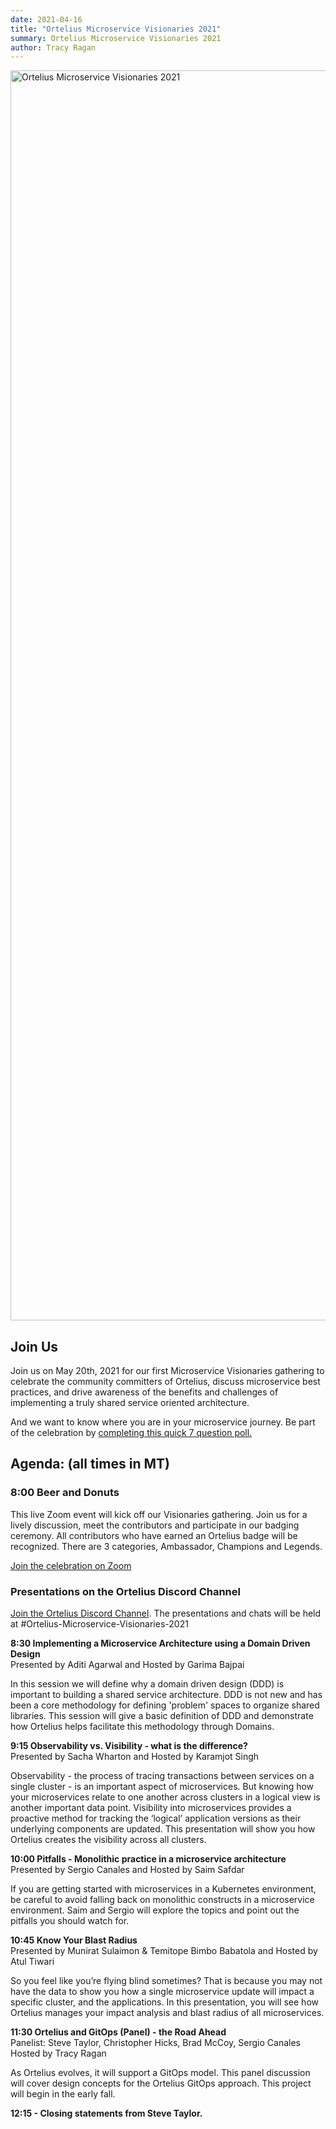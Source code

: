 ```yaml
---
date: 2021-04-16
title: "Ortelius Microservice Visionaries 2021"
summary: Ortelius Microservice Visionaries 2021
author: Tracy Ragan
---
```


<div class="col-center">
<img src="/images/ortelius-visonaires-date.png" alt="Ortelius Microservice Visionaries 2021" height="2000px" width="1000px" />
</div>
<p></p>

## Join Us

Join us on May 20th, 2021 for our first Microservice Visionaries gathering to celebrate the community committers of Ortelius, discuss microservice best practices, and drive awareness of the benefits and challenges of implementing a truly shared service oriented architecture.

And we want to know where you are in your microservice journey. Be part of the celebration by [completing this quick 7 question poll.](https://docs.google.com/forms/d/e/1FAIpQLSegf2PaK0fQJg-TqsjmQoGfV_1OxRuX0zFM3qiiKv-9A7pP4w/viewform?usp=sf_link)

## Agenda: (all times in MT)

### 8:00 Beer and Donuts 
This live Zoom event will kick off our Visionaries gathering. Join us for a lively discussion, meet the contributors and participate in our badging ceremony. All contributors who have earned an Ortelius badge will be recognized. There are 3 categories, Ambassador, Champions and Legends.

[Join the celebration on Zoom]( https://us02web.zoom.us/j/88964821479)

### Presentations on the Ortelius Discord Channel 

[Join the Ortelius Discord Channel](https://discord.gg/wM4b5yEFzS). The presentations and chats will be held at #Ortelius-Microservice-Visionaries-2021

<strong> 8:30 Implementing a Microservice Architecture using a Domain Driven Design </strong> 
<br>Presented by Aditi Agarwal and Hosted by Garima Bajpai  

In this session we will define why a domain driven design (DDD) is important to building a shared service architecture. DDD is not new and has been a core methodology for defining 'problem' spaces to organize shared libraries. This session will give a basic definition of DDD and demonstrate how Ortelius helps facilitate this methodology through Domains.
  
<strong> 9:15 Observability vs. Visibility - what is the difference? </strong> 
<br>Presented by Sacha Wharton and Hosted by Karamjot Singh

Observability - the process of tracing transactions between services on a single cluster - is an important aspect of microservices. But knowing how your microservices relate to one another across clusters in a logical view is another important data point.  Visibility into microservices provides a proactive method for tracking the ‘logical’ application versions as their underlying components are updated. This presentation will show you how Ortelius creates the visibility across all clusters.

<strong> 10:00 Pitfalls - Monolithic practice in a microservice architecture </strong>
<br>Presented by Sergio Canales and Hosted by Saim Safdar

If you are getting started with microservices in a Kubernetes environment, be careful to avoid falling back on monolithic constructs in a microservice environment. Saim and Sergio will explore the topics and point out the pitfalls you should watch for.

<strong> 10:45 Know Your Blast Radius </strong>
<br>Presented by Munirat Sulaimon & Temitope Bimbo Babatola and Hosted by Atul Tiwari 
 
So you feel like you’re flying blind sometimes? That is because you may not have the data to show you how a single microservice update will impact a specific cluster, and the applications. In this presentation, you will see how Ortelius manages your impact analysis and blast radius of all microservices.

<strong> 11:30 Ortelius and GitOps (Panel) - the Road Ahead </strong>
<br>Panelist: Steve Taylor, Christopher Hicks,  Brad McCoy, Sergio Canales
<br>Hosted by Tracy Ragan

As Ortelius evolves, it will support a GitOps model. This panel discussion will cover design concepts for the Ortelius GitOps approach. This project will begin in the early fall. 

<strong> 12:15 - Closing statements from Steve Taylor.</strong>

